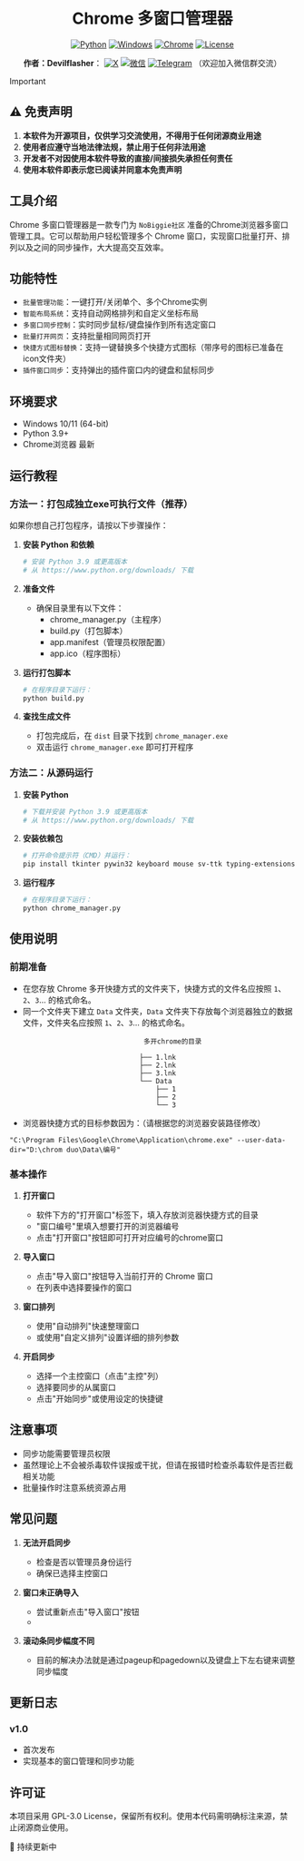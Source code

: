 <div align="center">

# Chrome 多窗口管理器

[![Python](https://img.shields.io/badge/Python-3.9%2B-3776AB.svg?style=flat&logo=python&logoColor=white)](https://www.python.org)
[![Windows](https://img.shields.io/badge/Windows-10%2B-0078D6.svg?style=flat&logo=windows&logoColor=white)](https://www.microsoft.com/windows)
[![Chrome](https://img.shields.io/badge/Chrome-Latest-4285F4.svg?style=flat&logo=google-chrome&logoColor=white)](https://www.google.com/chrome/)
[![License](https://img.shields.io/badge/License-GPL%20v3-blue.svg)](LICENSE)



  <strong>作者：Devilflasher</strong>：<span title="No Biggie Community Founder"></span>
  [![X](https://img.shields.io/badge/X-1DA1F2.svg?style=flat&logo=x&logoColor=white)](https://x.com/DevilflasherX)
[![微信](https://img.shields.io/badge/微信-7BB32A.svg?style=flat&logo=wechat&logoColor=white)](https://x.com/DevilflasherX/status/1781563666485448736 "Devilflasherx")
 [![Telegram](https://img.shields.io/badge/Telegram-0A74DA.svg?style=flat&logo=telegram&logoColor=white)](https://t.me/devilflasher0) （欢迎加入微信群交流）
 

</div>

> [!IMPORTANT]
> ## ⚠️ 免责声明
> 
> 1. **本软件为开源项目，仅供学习交流使用，不得用于任何闭源商业用途**
> 2. **使用者应遵守当地法律法规，禁止用于任何非法用途**
> 3. **开发者不对因使用本软件导致的直接/间接损失承担任何责任**
> 4. **使用本软件即表示您已阅读并同意本免责声明**

## 工具介绍
Chrome 多窗口管理器是一款专门为 `NoBiggie社区` 准备的Chrome浏览器多窗口管理工具。它可以帮助用户轻松管理多个 Chrome 窗口，实现窗口批量打开、排列以及之间的同步操作，大大提高交互效率。

## 功能特性

- `批量管理功能`：一键打开/关闭单个、多个Chrome实例
- `智能布局系统`：支持自动网格排列和自定义坐标布局
- `多窗口同步控制`：实时同步鼠标/键盘操作到所有选定窗口
- `批量打开网页`：支持批量相同网页打开
- `快捷方式图标替换`：支持一键替换多个快捷方式图标（带序号的图标已准备在icon文件夹）
- `插件窗口同步`：支持弹出的插件窗口内的键盘和鼠标同步

## 环境要求

- Windows 10/11 (64-bit)
- Python 3.9+
- Chrome浏览器 最新

## 运行教程
### 方法一：打包成独立exe可执行文件（推荐）

如果你想自己打包程序，请按以下步骤操作：

1. **安装 Python 和依赖**
   ```bash
   # 安装 Python 3.9 或更高版本
   # 从 https://www.python.org/downloads/ 下载
   ```

2. **准备文件**
   - 确保目录里有以下文件：
     - chrome_manager.py（主程序）
     - build.py（打包脚本）
     - app.manifest（管理员权限配置）
     - app.ico（程序图标）

3. **运行打包脚本**
   ```bash
   # 在程序目录下运行：
   python build.py
   ```

4. **查找生成文件**
   - 打包完成后，在 `dist` 目录下找到 `chrome_manager.exe`
   - 双击运行 `chrome_manager.exe` 即可打开程序

### 方法二：从源码运行

1. **安装 Python**
   ```bash
   # 下载并安装 Python 3.9 或更高版本
   # 从 https://www.python.org/downloads/ 下载
   ```

2. **安装依赖包**
   ```bash
   # 打开命令提示符（CMD）并运行：
   pip install tkinter pywin32 keyboard mouse sv-ttk typing-extensions
   ```

3. **运行程序**
   ```bash
   # 在程序目录下运行：
   python chrome_manager.py
   ```

## 使用说明

### 前期准备


- 在您存放 Chrome 多开快捷方式的文件夹下，快捷方式的文件名应按照 `1`、`2`、`3`... 的格式命名。
- 同一个文件夹下建立 `Data` 文件夹，`Data` 文件夹下存放每个浏览器独立的数据文件，文件夹名应按照 `1`、`2`、`3`... 的格式命名。

```目录结构示例：
                                 多开chrome的目录

                                ├── 1.lnk
                                ├── 2.lnk
                                ├── 3.lnk
                                └── Data
                                    ├── 1
                                    ├── 2
                                    └── 3
```
- 浏览器快捷方式的目标参数因为：（请根据您的浏览器安装路径修改）
```
"C:\Program Files\Google\Chrome\Application\chrome.exe" --user-data-dir="D:\chrom duo\Data\编号"
```

### 基本操作

1. **打开窗口**
   - 软件下方的"打开窗口"标签下，填入存放浏览器快捷方式的目录
   - "窗口编号"里填入想要打开的浏览器编号
   - 点击"打开窗口"按钮即可打开对应编号的chrome窗口

2. **导入窗口**
   - 点击"导入窗口"按钮导入当前打开的 Chrome 窗口
   - 在列表中选择要操作的窗口

3. **窗口排列**
   - 使用"自动排列"快速整理窗口
   - 或使用"自定义排列"设置详细的排列参数

4. **开启同步**
   - 选择一个主控窗口（点击"主控"列）
   - 选择要同步的从属窗口
   - 点击"开始同步"或使用设定的快捷键



## 注意事项

- 同步功能需要管理员权限
- 虽然理论上不会被杀毒软件误报或干扰，但请在报错时检查杀毒软件是否拦截相关功能
- 批量操作时注意系统资源占用

## 常见问题

1. **无法开启同步**
   - 检查是否以管理员身份运行
   - 确保已选择主控窗口

2. **窗口未正确导入**
   - 尝试重新点击"导入窗口"按钮
   - 
3. **滚动条同步幅度不同**
   - 目前的解决办法就是通过pageup和pagedown以及键盘上下左右键来调整同步幅度
   
  

## 更新日志

### v1.0
- 首次发布
- 实现基本的窗口管理和同步功能


## 许可证

本项目采用 GPL-3.0 License，保留所有权利。使用本代码需明确标注来源，禁止闭源商业使用。

🔄 持续更新中


